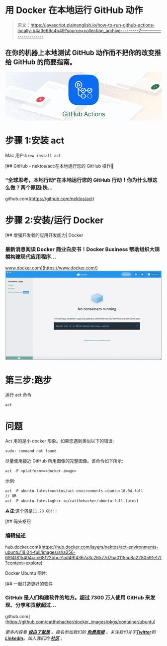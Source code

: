 # 用 Docker 在本地运行 GitHub 动作

> 原文：<https://javascript.plainenglish.io/how-to-run-github-actions-locally-b4a3e69c4b49?source=collection_archive---------7----------------------->

## 在你的机器上本地测试 GitHub 动作而不把你的改变推给 GitHub 的简要指南。

![](img/a05bd486cec56870d5f7ed6e22f0ad79.png)

# 步骤 1:安装 act

Mac 用户:`brew install act`

[](https://github.com/nektos/act) [## GitHub - nektos/act:在本地运行您的 GitHub 操作🚀

### “全球思考，本地行动”在本地运行您的 GitHub 行动！你为什么想这么做？两个原因:快…

github.com](https://github.com/nektos/act) 

# 步骤 2:安装/运行 Docker

[](https://www.docker.com/) [## 增强开发者的应用开发能力| Docker

### 最新消息阅读 Docker 商业白皮书！Docker Business 帮助组织大规模构建现代应用程序…

www.docker.com](https://www.docker.com/) ![](img/ddb33e43778f752ddf1bbe1fea5b1cb6.png)

# 第三步:跑步

运行 act 命令

```
act
```

# 问题

Act 用的是小 docker 形象。如果您遇到类似以下的错误:

```
sudo: command not found
```

尽量使用接近 GitHub 所用图像的完整图像。该命令如下所示:

```
act -P <platform>=<docker-image>
```

示例:

```
act -P ubuntu-latest=nektos/act-environments-ubuntu:18.04-full
// OR
act -P ubuntu-latest=ghcr.io/catthehacker/ubuntu:full-latest
```

**⚠️注**:这个包是`11.28 GB!!!`

 [## 码头枢纽

### 编辑描述

hub.docker.com](https://hub.docker.com/layers/nektos/act-environments-ubuntu/18.04-full/images/sha256-69f4f815404ccc68f22bbce1ad49f4367a3c26577d7ba01155c8a2280591e17f?context=explore) 

Docker Ubuntu 图片:

[](https://github.com/catthehacker/docker_images/pkgs/container/ubuntu) [## 一起打造更好的软件

### GitHub 是人们构建软件的地方。超过 7300 万人使用 GitHub 来发现、分享和贡献超过…

github.com](https://github.com/catthehacker/docker_images/pkgs/container/ubuntu) 

*更多内容看* [***说白了就是***](https://plainenglish.io/) *。报名参加我们的* [***免费周报***](http://newsletter.plainenglish.io/) *。关注我们关于*[***Twitter***](https://twitter.com/inPlainEngHQ)*和*[***LinkedIn***](https://www.linkedin.com/company/inplainenglish/)*。加入我们的* [***社区***](https://discord.gg/GtDtUAvyhW) *。*
